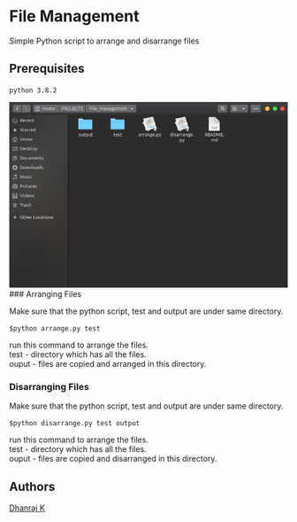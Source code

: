 # File Management

Simple Python script to arrange and disarrange files

## Prerequisites

```
python 3.8.2
```
<img src= "images/main.png">
### Arranging Files

Make sure that the python script, test and output are under same directory. 

```
$python arrange.py test
```
run this command to arrange the files.  
test - directory which has all the files.  
ouput - files are copied and arranged in this directory.


### Disarranging Files


Make sure that the python script, test and output are under same directory. 

```
$python disarrange.py test output
```
run this command to arrange the files.  
test - directory which has all the files.  
ouput - files are copied and disarranged in this directory.

## Authors

  [Dhanraj K](https://github.com/DH4NRAJ)
